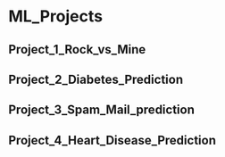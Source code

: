 # ML_Projects
## Project_1_Rock_vs_Mine
## Project_2_Diabetes_Prediction
## Project_3_Spam_Mail_prediction
## Project_4_Heart_Disease_Prediction
## 
